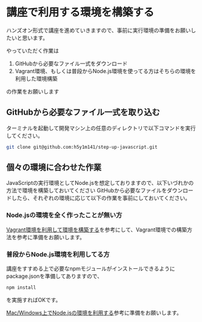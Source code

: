# 講座で利用する環境を構築する

ハンズオン形式で講座を進めていきますので、事前に実行環境の準備をお願いしたいと思います。

やっていただく作業は

1. GitHubから必要なファイル一式をダウンロード
2. Vagrant環境、もしくは普段からNode.js環境を使ってる方はそちらの環境を利用した環境構築

の作業をお願いします


## GitHubから必要なファイル一式を取り込む

ターミナルを起動して開発マシン上の任意のディレクトリで以下コマンドを実行してください。

```sh
git clone git@github.com:h5y1m141/step-up-javascript.git
```

## 個々の環境に合わせた作業

JavaScriptの実行環境としてNode.jsを想定しておりますので、以下いづれかの方法で環境を構築しておいてください
GitHubから必要なファイルをダウンロードしたら、それぞれの環境に応じて以下の作業を事前にしておいてください。

### Node.jsの環境を全く作ったことが無い方

[Vagrant環境を利用して環境を構築する](set_up_vagrant.md)を参考にして、Vagrant環境での構築方法を参考に準備をお願いします。

### 普段からNode.js環境を利用してる方

講座をすすめる上で必要なnpmモジュールがインストールできるようにpackage.jsonを準備してありますので、

```sh
npm install
```

を実施すればOKです。

[Mac/Windows上でNode.jsの環境を利用する](set_up_vagrant.md)参考に準備をお願いします。

